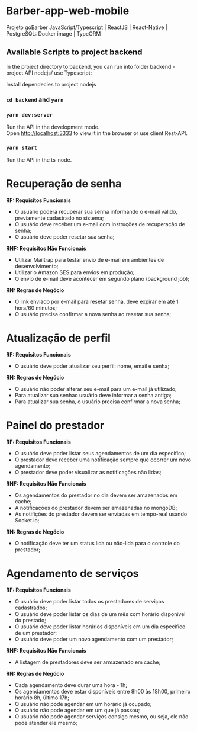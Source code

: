 # Barber-app-web-mobile
Projeto goBarber JavaScript/Typescript | ReactJS | React-Native | PostgreSQL: Docker image | TypeORM

## Available Scripts to project backend

In the project directory to backend, you can run into folder backend - project API nodejs/ use Typescript:

Install dependecies to project nodejs
### `cd backend` and `yarn`

### `yarn dev:server`

Run the API in the development mode.<br />
Open [http://localhost:3333](http://localhost:3333) to view it in the browser or use client Rest-API.

### `yarn start`
Run the API in the ts-node.<br />

# Recuperação de senha
**RF: Requisitos Funcionais**

- O usuário poderá recuperar sua senha informando o e-mail válido, previamente cadastrado no sistema;
- O usuário deve receber um e-mail com instruções de recuperação de senha;
- O usuário deve poder resetar sua senha;

**RNF: Requisitos Não Funcionais**

- Utilizar Mailtrap para testar envio de e-mail em ambientes de desenvolvimento;
- Utilizar o Amazon SES para envios em produção;
- O envio de e-mail deve acontecer em segundo plano (background job);

**RN: Regras de Negócio**

- O link enviado por e-mail para resetar senha, deve expirar em até 1 hora/60 minutos;
- O usuário precisa confirmar a nova senha ao resetar sua senha;

# Atualização de perfil
**RF: Requisitos Funcionais**
- O usuário deve poder atualizar seu perfil: nome, email e senha;

**RN: Regras de Negócio**
- O usuário não poder alterar seu e-mail para um e-mail já utilizado;
- Para atualizar sua senhao usuário deve informar a senha antiga;
- Para atualizar sua senha, o usuário precisa confirmar a nova senha;

# Painel do prestador
**RF: Requisitos Funcionais**

- O usuário deve poder listar seus agendamentos de um dia específico;
- O prestador deve receber uma notificação sempre que ocorrer um novo agendamento;
- O prestador deve poder visualizar as notificações não lidas;

**RNF: Requisitos Não Funcionais**

- Os agendamentos do prestador no dia devem ser amazenados em cache;
- A notificações do prestador devem ser amazenadas no mongoDB;
- As notifições do prestador devem ser enviadas em tempo-real usando Socket.io;

**RN: Regras de Negócio**

- O notificação deve ter um status lida ou não-lida para o controle do prestador;

# Agendamento de serviços
**RF: Requisitos Funcionais**

- O usuário deve poder listar todos os prestadores de serviços cadastrados;
- O usuário deve poder listar os dias de um mês com horário disponível do prestado;
- O usuário deve poder listar horários disponíveis em um dia específico de um prestador;
- O usuário deve poder um novo agendamento com um prestador;

**RNF: Requisitos Não Funcionais**

- A listagem de prestadores deve ser armazenado em cache;

**RN: Regras de Negócio**

- Cada agendamento deve durar uma hora - 1h;
- Os agendamentos deve estar disponíveis entre 8h00 às 18h00, primeiro horário 8h, último 17h;
- O usuário não pode agendar em um horário já ocupado;
- O usuário não pode agendar em um que já passou;
- O usuário não pode agendar serviços consigo mesmo, ou seja, ele não pode atender ele mesmo;
